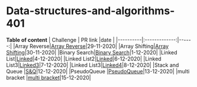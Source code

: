 # Data-structures-and-algorithms-401

**Table of content**
| Challenge |  PR link     |date   |
|----------|:-------------:|------:|
|Array Reverse|[Array Reverse](https://github.com/hadeelhhawajreh/data-structures-and-algorithms-c401/pull/1)|29-11-2020|
|Array Shifting|[Array Shifting](https://github.com/hadeelhhawajreh/data-structures-and-algorithms-c401/pull/2)|30-11-2020|
|Binary Search|[Binary Search](https://github.com/hadeelhhawajreh/data-structures-and-algorithms-c401/pull/3)|1-12-2020|
|Linked List|[Linked](https://github.com/hadeelhhawajreh/data-structures-and-algorithms-c401/pull/5)|4-12-2020|
|Linked List2|[Linked](https://github.com/hadeelhhawajreh/data-structures-and-algorithms-c401/pull/9)|6-12-2020|
|Linked List3|[Linked3](https://github.com/hadeelhhawajreh/data-structures-and-algorithms-c401/pull/11)|7-12-2020|
|Linked List3|[Linked4](https://github.com/hadeelhhawajreh/data-structures-and-algorithms-c401/pull/12)|8-12-2020|
|Stack and Queue |[S&Q](https://github.com/hadeelhhawajreh/data-structures-and-algorithms-c401/pull/13)|12-12-2020|
|PseudoQueue |[PseudoQueue](https://github.com/hadeelhhawajreh/data-structures-and-algorithms-c401/pull/14)|13-12-2020|
|multi bracket |[multi bracket](https://github.com/hadeelhhawajreh/data-structures-and-algorithms-c401/pull/15)|15-12-2020|




